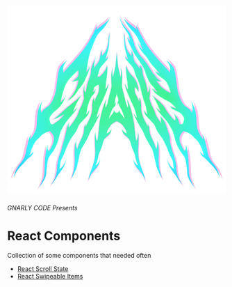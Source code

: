 <p align="center"><img src="https://github.com/gnarlycode/gnarly-assets/blob/master/gnarly-logo-600.png?raw=true" /></p>


###### _GNARLY CODE_ Presents

# React Components

Collection of some components that needed often

* [React Scroll State](https://github.com/gnarlycode/react-components/tree/master/packages/react-scroll-state)
* [React Swipeable Items](https://github.com/gnarlycode/react-components/tree/master/packages/react-swipeable-items)
